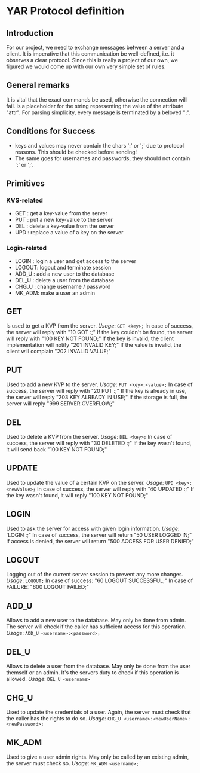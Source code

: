 # YAR Protocol definition
## Introduction
For our project, we need to exchange messages between a server and a client. It is imperative that this communication be well-defined, i.e. it observes a clear protocol. Since this is really a project of our own, we figured we would come up with our own very simple set of rules.

## General remarks
It is vital that the exact commands be used, otherwise the connection will fail. <attr> is a placeholder for the string representing the value of the attribute "attr". For parsing simplicity, every message is terminated by a beloved ";".

## Conditions for Success
* keys and values may never contain the chars ':' or ';' due to protocol reasons. This should be checked before sending!
* The same goes for usernames and passwords, they should not contain ':' or ';'.

## Primitives
### KVS-related
* GET   : get a key-value from the server
* PUT   : put a new key-value to the server
* DEL   : delete a key-value from the server
* UPD   : replace a value of a key on the server

### Login-related
* LOGIN : login a user and get access to the server
* LOGOUT: logout and terminate session
* ADD_U : add a new user to the database
* DEL_U : delete a user from the database
* CHG_U : change username / password
* MK_ADM: make a user an admin

## GET
Is used to get a KVP from the server.
*Usage*: `GET <key>;`
In case of success, the server will reply with "10 GOT <key>:<value>;"
If the key couldn't be found, the server will reply with "100 KEY <key> NOT FOUND;"
If the key is invalid, the client implementation will notify "201 INVALID KEY;"
If the value is invalid, the client will complain "202 INVALID VALUE;"

## PUT
Used to add a new KVP to the server.
*Usage*: `PUT <key>:<value>;`
In case of success, the server will reply with "20 PUT <key>:<value>;"
If the key is already in use, the server will reply "203 KEY <key> ALREADY IN USE;"
If the storage is full, the server will reply "999 SERVER OVERFLOW;"

## DEL
Used to delete a KVP from the server.
*Usage*: `DEL <key>;`
In case of success, the server will reply with "30 DELETED <key>:<value>;"
If the key wasn't found, it will send back "100 KEY <key> NOT FOUND;"

## UPDATE
Used to update the value of a certain KVP on the server.
*Usage*: `UPD <key>:<newValue>;`
In case of success, the server will reply with "40 UPDATED <key>:<newValue>;"
If the key wasn't found, it will reply "100 KEY <key> NOT FOUND;"

## LOGIN
Used to ask the server for access with given login information.
*Usage*: `LOGIN <username>:<password>;"
In case of success, the server will return "50 USER <username> LOGGED IN;"
If access is denied, the server will return "500 ACCESS FOR USER <username> DENIED;"

## LOGOUT
Logging out of the current server session to prevent any more changes.
*Usage*: `LOGOUT;`
In case of success: "60 LOGOUT SUCCESSFUL;"
In case of FAILURE: "600 LOGOUT FAILED;"

## ADD_U
Allows to add a new user to the database. May only be done from admin. The server will check if the caller has sufficient access for this operation.
*Usage*: `ADD_U <username>:<password>;`

## DEL_U
Allows to delete a user from the database. May only be done from the user themself or an admin. It's the servers duty to check if this operation is allowed.
*Usage*: `DEL_U <username>`

## CHG_U
Used to update the credentials of a user. Again, the server must check that the caller has the rights to do so.
*Usage*: `CHG_U <username>:<newUserName>:<newPassword>;`

## MK_ADM
Used to give a user admin rights. May only be called by an existing admin, the server must check so.
*Usage*: `MK_ADM <username>;`
